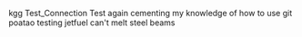 kgg
Test_Connection
Test again
cementing my knowledge of how to use git
poatao
testing
jetfuel
can't
melt
steel
beams
